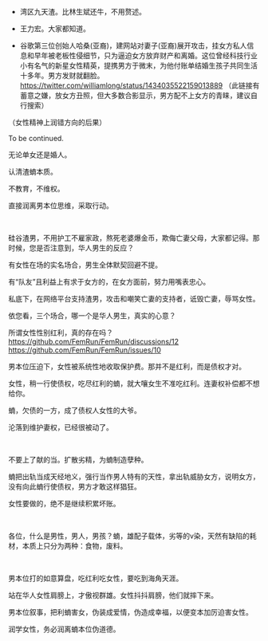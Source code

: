 - 湾区九天渣。比林生斌还牛，不用赘述。

- 王力宏。大家都知道。

- 谷歌第三位创始人哈桑(亚裔)，建网站对妻子(亚裔)展开攻击，挂女方私人信息和早年被老板性侵细节，只为逼迫女方放弃财产和离婚。这位曾经科技行业小有名气的新星女性精英，提携男方于微末，为他付账单结婚生孩子共同生活十多年。男方发财就翻脸。 https://twitter.com/williamlong/status/1434035522159013889 （此链接有蓄意之嫌，放女方丑照，但大多数合影显示，男方配不上女方的青睐，建议自行搜索）

（女性精神上润错方向的后果）

To be continued.

无论单女还是婚人。

认清渣蝻本质。

不教育，不维权。

直接润离男本位思维，采取行动。

</br>

硅谷渣男，不用护工不雇家政，熬死老婆爆金币，欺侮亡妻父母，大家都记得。那时候，您是否注意到，华人男生的反应？

有女性在场的实名场合，男生全体默契回避不提。

有“队友”且利益上有求于女方的，在女方面前，努力用嘴表忠心。

私底下，在网络平台支持渣男，攻击和嘲笑亡妻的支持者，诋毁亡妻，辱骂女性。

依您看，三个场合，哪一个是华人男生，真实的心意？

所谓女性性别红利，真的存在吗？  https://github.com/FemRun/FemRun/discussions/12  https://github.com/FemRun/FemRun/issues/10

男本位压迫下，女性被系统性地收取保护费。那并不是红利，而是债权才对。

女性，稍一行使债权，吃尽红利的蝻，就大嚷女生不准吃红利。连妻权补偿都不想给你。

蝻，欠债的一方，成了债权人女性的大爷。

沦落到维护妻权，已经很被动了。

</br>

不要上了献的当。扩散劣精，为蝻制造孽种。

蝻把出轨当成天经地义，强行当作男人特有的天性，拿出轨威胁女方，说明女方，没有向此蝻行使债权，男方才敢这样猖狂。

女性要做的，绝不是继续积累坏账。

</br>

各位，什么是男性，男人，男孩？蝻，雄配子载体，劣等的v染，天然有缺陷的耗材，本质上只分为两种：食物，废料。

</br>

男本位打的如意算盘，吃红利吃女性，要吃到海角天涯。

站在华人女性肩膀上，才傲视群雄。女性抖抖肩膀，他们就摔下来。

男本位叙事，把利蝻害女，伪装成爱情，伪造成幸福，以便变本加厉迫害女性。

润学女性，务必润离蝻本位伪道德。
